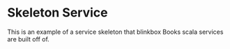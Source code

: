 # Skeleton Service

This is an example of a service skeleton that blinkbox Books scala services are built off of.